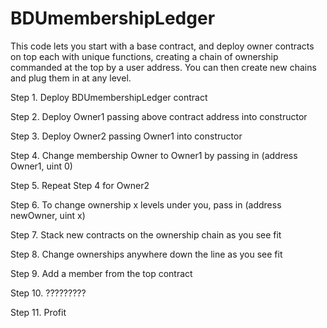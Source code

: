 # BDUmembershipLedger

This code lets you start with a base contract, and deploy owner contracts on top each with unique functions, creating a chain of ownership commanded at the top by a user address. You can then create new chains and plug them in at any level. 

Step 1. Deploy BDUmembershipLedger contract

Step 2. Deploy Owner1 passing above contract address into constructor

Step 3. Deploy Owner2 passing Owner1 into constructor

Step 4. Change membership Owner to Owner1 by passing in (address Owner1, uint 0)

Step 5. Repeat Step 4 for Owner2

Step 6. To change ownership x levels under you, pass in (address newOwner, uint x) 

Step 7. Stack new contracts on the ownership chain as you see fit 

Step 8. Change ownerships anywhere down the line as you see fit

Step 9. Add a member from the top contract

Step 10. ?????????  

Step 11. Profit
